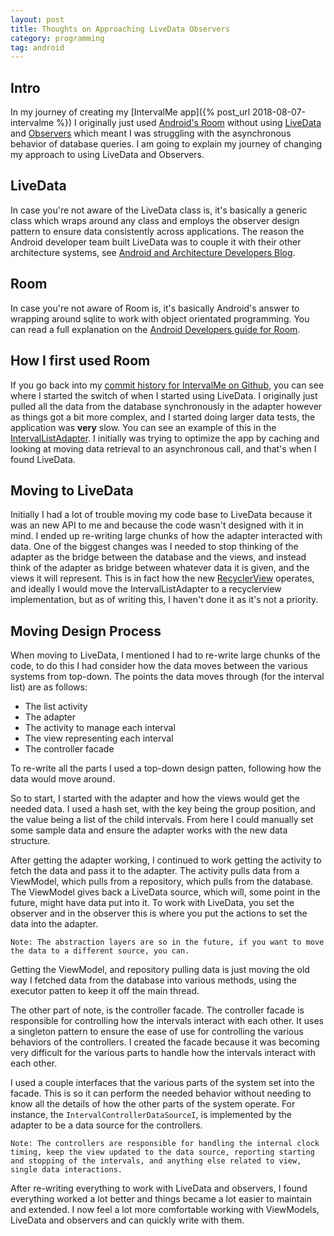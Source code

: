 ```yaml
---
layout: post
title: Thoughts on Approaching LiveData Observers
category: programming
tag: android
---
```


## Intro
In my journey of creating my [IntervalMe app]({% post_url 2018-08-07-intervalme %}) I originally just used [Android's Room](https://developer.android.com/topic/libraries/architecture/room) without using [LiveData](https://developer.android.com/topic/libraries/architecture/livedata) and [Observers](https://developer.android.com/reference/android/arch/lifecycle/Observer) which meant I was struggling with the asynchronous behavior of database queries. I am going to explain my journey of changing my approach to using LiveData and Observers.

## LiveData
In case you're not aware of the LiveData class is, it's basically a generic class which wraps around any class and employs the observer design pattern to ensure data consistently across applications. The reason the Android developer team built LiveData was to couple it with their other architecture systems, see [Android and Architecture Developers Blog](https://android-developers.googleblog.com/2017/05/android-and-architecture.html).

## Room
In case you're not aware of Room is, it's basically Android's answer to wrapping around sqlite to work with object orientated programming. You can read a full explanation on the [Android Developers guide for Room](https://developer.android.com/topic/libraries/architecture/room).

## How I first used Room
If you go back into my [commit history for IntervalMe on Github](https://github.com/crr0004/IntervalMe/commit/2ead8d57b458c199bce341b2f2c6e1361f63dc16), you can see where I started the switch of when I started using LiveData. I originally just pulled all the data from the database synchronously in the adapter however as things got a bit more complex, and I started doing larger data tests, the application was **very** slow. You can see an example of this in the [IntervalListAdapter](https://github.com/crr0004/IntervalMe/blob/1ac7ad04e0cf3960b1a493dd1400c21f77c53c26/app/src/main/java/io/github/crr0004/intervalme/IntervalListAdapter.kt#L144). I initially was trying to optimize the app by caching and looking at moving data retrieval to an asynchronous call, and that's when I found LiveData.

## Moving to LiveData
Initially I had a lot of trouble moving my code base to LiveData because it was an new API to me and because the code wasn't designed with it in mind. I ended up re-writing large chunks of how the adapter interacted with data. One of the biggest changes was I needed to stop thinking of the adapter as the bridge between the database and the views, and instead think of the adapter as bridge between whatever data it is given, and the views it will represent. This is in fact how the new [RecyclerView](https://developer.android.com/guide/topics/ui/layout/recyclerview) operates, and ideally I would move the IntervalListAdapter to a recyclerview implementation, but as of writing this, I haven't done it as it's not a priority.

## Moving Design Process
When moving to LiveData, I mentioned I had to re-write large chunks of the code, to do this I had consider how the data moves between the various systems from top-down. The points the data moves through (for the interval list) are as follows:

- The list activity
- The adapter
- The activity to manage each interval
- The view representing each interval
- The controller facade

To re-write all the parts I used a top-down design patten, following how the data would move around.

So to start, I started with the adapter and how the views would get the needed data. I used a hash set, with the key being the group position, and the value being a list of the child intervals. From here I could manually set some sample data and ensure the adapter works with the new data structure.

After getting the adapter working, I continued to work getting the activity to fetch the data and pass it to the adapter. The activity pulls data from a ViewModel, which pulls from a repository, which pulls from the database. The ViewModel gives back a LiveData source, which will, some point in the future, might have data put into it. To work with LiveData, you set the observer and in the observer this is where you put the actions to set the data into the adapter.

`Note: The abstraction layers are so in the future, if you want to move the data to a different source, you can.`

Getting the ViewModel, and repository pulling data is just moving the old way I fetched data from the database into various methods, using the executor patten to keep it off the main thread.

The other part of note, is the controller facade. The controller facade is responsible for controlling how the intervals interact with each other. It uses a singleton pattern to ensure the ease of use for controlling the various behaviors of the controllers. I created the facade because it was becoming very difficult for the various parts to handle how the intervals interact with each other. 

I used a couple interfaces that the various parts of the system set into the facade. This is so it can perform the needed behavior without needing to know all the details of how the other parts of the system operate. For instance, the `IntervalControllerDataSourceI`, is implemented by the adapter to be a data source for the controllers.

`Note: The controllers are responsible for handling the internal clock timing, keep the view updated to the data source, reporting starting and stopping of the intervals, and anything else related to view, single data interactions.`

After re-writing everything to work with LiveData and observers, I found everything worked a lot better and things became a lot easier to maintain and extended.  I now feel a lot more comfortable working with ViewModels, LiveData and observers and can quickly write with them.
